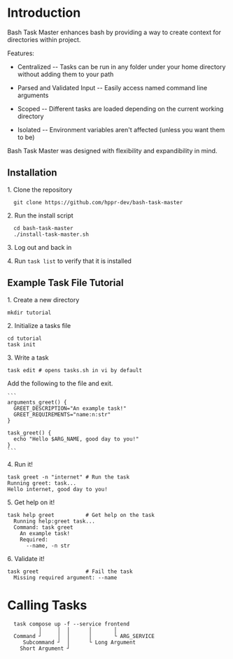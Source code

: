 # Introduction

Bash Task Master enhances bash by providing a way to create context for directories within project.

Features:

  - Centralized -- Tasks can be run in any folder under your home directory without adding them to your path

  - Parsed and Validated Input -- Easily access named command line arguments

  - Scoped -- Different tasks are loaded depending on the current working directory

  - Isolated -- Environment variables aren't affected (unless you want them to be)


Bash Task Master was designed with flexibility and expandibility in mind.


## Installation


1\. Clone the repository


```
  git clone https://github.com/hppr-dev/bash-task-master
```

2\. Run the install script

```
  cd bash-task-master
  ./install-task-master.sh 
```

3\. Log out and back in

4\. Run `task list` to verify that it is installed

## Example Task File Tutorial

1\. Create a new directory

```
mkdir tutorial
```

2\. Initialize a tasks file

```
cd tutorial
task init
```

3\. Write a task

```
task edit # opens tasks.sh in vi by default
```
    
Add the following to the file and exit.
    
    ```
    arguments_greet() {
      GREET_DESCRIPTION="An example task!"
      GREET_REQUIREMENTS="name:n:str"
    }
    
    task_greet() {
      echo "Hello $ARG_NAME, good day to you!"
    }
    ```

4\. Run it!

```
task greet -n "internet" # Run the task
Running greet: task...
Hello internet, good day to you!
```

5\. Get help on it!

```
task help greet          # Get help on the task
  Running help:greet task...
  Command: task greet
    An example task!
    Required:
      --name, -n str
```

6\. Validate it!

```
task greet               # Fail the task
  Missing required argument: --name

```


# Calling Tasks

```
  task compose up -f --service frontend
          │     │  │      │       │
  Command ┘     │  │      │       └ ARG_SERVICE 
     Subcommand ┘  │      └ Long Argument
    Short Argument ┘


```
